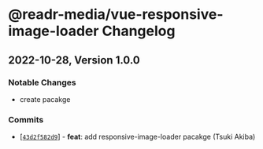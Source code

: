 # @readr-media/vue-responsive-image-loader Changelog

## 2022-10-28, Version 1.0.0

### Notable Changes
- create pacakge

### Commits
* \[[`43d2f582d9`](https://github.com/readr-media/vue-responsive-image-loader/commit/43d2f582d9)] - **feat**: add responsive-image-loader pacakge (Tsuki Akiba)
